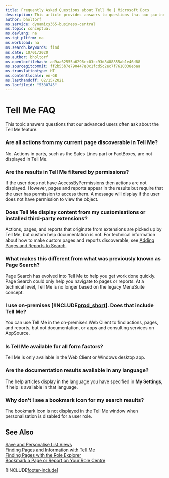 ```yaml
---
title: Frequently Asked Questions about Tell Me | Microsoft Docs
description: This article provides answers to questions that our partners and customers often ask about Tell Me.
author: bholtorf
ms.service: dynamics365-business-central
ms.topic: conceptual
ms.devlang: na
ms.tgt_pltfrm: na
ms.workload: na
ms.search.keywords: find
ms.date: 10/01/2020
ms.author: bholtorf
ms.openlocfilehash: ad9aa62555a6296ec03cc93d8488855ab1e46d88
ms.sourcegitcommit: ff2b55b7e790447e0c1fcd5c2ec7f7610338ebaa
ms.translationtype: HT
ms.contentlocale: en-GB
ms.lasthandoff: 02/15/2021
ms.locfileid: "5380745"
---
```

# <a name="tell-me-faq"></a>Tell Me FAQ
This topic answers questions that our advanced users often ask about the Tell Me feature.

### <a name="are-all-actions-from-my-current-page-discoverable-in-tell-me"></a>Are all actions from my current page discoverable in Tell Me?
No. Actions in parts, such as the Sales Lines part or FactBoxes, are not displayed in Tell Me.

### <a name="are-the-results-in-tell-me-filtered-by-permissions"></a>Are the results in Tell Me filtered by permissions?
If the user does not have AccessByPermissions then actions are not displayed. However, pages and reports appear in the results but require that the user has permission to access them. A message will display if the user does not have permission to view the object.

### <a name="does-tell-me-display-content-from-my-customizations-or-installed-third-party-extensions"></a>Does Tell Me display content from my customisations or installed third-party extensions?
Actions, pages, and reports that originate from extensions are picked up by Tell Me, but custom help documentation is not. For technical information about how to make custom pages and reports discoverable, see [Adding Pages and Reports to Search](/dynamics365/business-central/dev-itpro/developer/devenv-al-menusuite-functionality).

### <a name="what-makes-this-different-from-what-was-previously-known-as-page-search"></a>What makes this different from what was previously known as Page Search?
Page Search has evolved into Tell Me to help you get work done quickly. Page Search could only help you navigate to pages or reports. At a technical level, Tell Me is no longer based on the legacy MenuSuite concept.

### <a name="i-use-on-premises-prod_short-does-that-include-tell-me"></a>I use on-premises [!INCLUDE[prod_short](includes/prod_short.md)]. Does that include Tell Me?
You can use Tell Me in the on-premises Web Client to find actions, pages, and reports, but not documentation, or apps and consulting services on AppSource.

### <a name="is-tell-me-available-for-all-form-factors"></a>Is Tell Me available for all form factors?
Tell Me is only available in the Web Client or Windows desktop app.

### <a name="are-the-documentation-results-available-in-any-language"></a>Are the documentation results available in any language?
The help articles display in the language you have specified in **My Settings**, if help is available in that language.

### <a name="why-dont-i-see-a-bookmark-icon-for-my-search-results"></a>Why don't I see a bookmark icon for my search results?
The bookmark icon is not displayed in the Tell Me window when personalisation is disabled for a user role.


## <a name="see-also"></a>See Also  
[Save and Personalise List Views](ui-views.md)  
[Finding Pages and Information with Tell Me](ui-search.md)  
[Finding Pages with the Role Explorer](ui-role-explorer.md)  
[Bookmark a Page or Report on Your Role Centre](ui-bookmarks.md)


[!INCLUDE[footer-include](includes/footer-banner.md)]